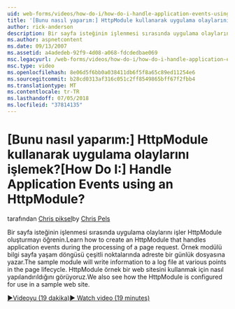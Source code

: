 ```yaml
---
uid: web-forms/videos/how-do-i/how-do-i-handle-application-events-using-an-httpmodule
title: '[Bunu nasıl yaparım:] HttpModule kullanarak uygulama olaylarını işlemek? | Microsoft Docs'
author: rick-anderson
description: Bir sayfa isteğinin işlenmesi sırasında uygulama olaylarını işler HttpModule oluşturmayı öğrenin. Örnek modülü bilgileri günlüğe yazacak...
ms.author: aspnetcontent
ms.date: 09/13/2007
ms.assetid: a4adedeb-92f9-4d08-a068-fdcdedbae069
msc.legacyurl: /web-forms/videos/how-do-i/how-do-i-handle-application-events-using-an-httpmodule
msc.type: video
ms.openlocfilehash: 8e06d5f6bb0a038411db6f5f8a65c89ed11254e6
ms.sourcegitcommit: b28cd0313af316c051c2ff8549865bff67f2fbb4
ms.translationtype: MT
ms.contentlocale: tr-TR
ms.lasthandoff: 07/05/2018
ms.locfileid: "37814135"
---
```

<a name="how-do-i-handle-application-events-using-an-httpmodule"></a><span data-ttu-id="409e7-105">[Bunu nasıl yaparım:] HttpModule kullanarak uygulama olaylarını işlemek?</span><span class="sxs-lookup"><span data-stu-id="409e7-105">[How Do I:] Handle Application Events using an HttpModule?</span></span>
====================
<span data-ttu-id="409e7-106">tarafından [Chris piksel](https://twitter.com/chrispels)</span><span class="sxs-lookup"><span data-stu-id="409e7-106">by [Chris Pels](https://twitter.com/chrispels)</span></span>

<span data-ttu-id="409e7-107">Bir sayfa isteğinin işlenmesi sırasında uygulama olaylarını işler HttpModule oluşturmayı öğrenin.</span><span class="sxs-lookup"><span data-stu-id="409e7-107">Learn how to create an HttpModule that handles application events during the processing of a page request.</span></span> <span data-ttu-id="409e7-108">Örnek modülü bilgi sayfa yaşam döngüsü çeşitli noktalarında adreste bir günlük dosyasına yazar.</span><span class="sxs-lookup"><span data-stu-id="409e7-108">The sample module will write information to a log file at various points in the page lifecycle.</span></span> <span data-ttu-id="409e7-109">HttpModule örnek bir web sitesini kullanmak için nasıl yapılandırıldığını görüyoruz.</span><span class="sxs-lookup"><span data-stu-id="409e7-109">We also see how the HttpModule is configured for use in a sample web site.</span></span>

[<span data-ttu-id="409e7-110">&#9654;Videoyu (19 dakika)</span><span class="sxs-lookup"><span data-stu-id="409e7-110">&#9654; Watch video (19 minutes)</span></span>](https://channel9.msdn.com/Blogs/ASP-NET-Site-Videos/how-do-i-handle-application-events-using-an-httpmodule)
